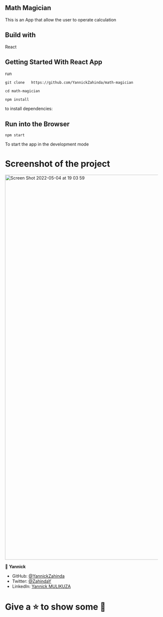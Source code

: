 ## Math Magician
This is an App that allow the user to operate calculation
## Build with

React

## Getting Started With React App

run
```
git clone   https://github.com/YannickZahinda/math-magician

cd math-magician

npm install 
```
 to install dependencies:

## Run into the Browser

```
npm start
```
To start the app in the development mode

# Screenshot of the project 

<img width="1266" alt="Screen Shot 2022-05-04 at 19 03 59" src="https://user-images.githubusercontent.com/91213045/166741111-36e1dca6-fb1f-43c6-b03a-372d76d7370c.png">

👤 **Yannick**

- GitHub: [@YannickZahinda](https://github.com/YannickZahinda)
- Twitter: [@ZahindaY](https://twitter.com/ZahindaY)
- LinkedIn: [Yannick MULIKUZA](https://linkedin.com/in/linkedinhandle)

# Give a ⭐ to show some 🤟